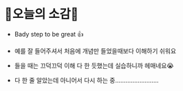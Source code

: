 # 💛오늘의 소감💛 

+ Bady step to be great 👍

+ 예를 잘 들어주셔서 처음에 개념만 들었을때보다 이해하기 쉬워요
+ 들을 때는 끄덕끄덕 이해 다 한 듯했는데 실습하니까 헤매네요😭
+ 다 한 줄 알았는데 아니어서 다시 하는 중......................... 